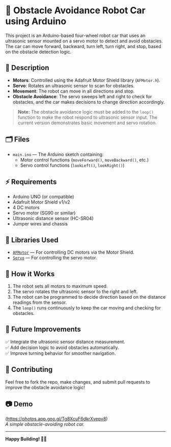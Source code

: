 # 🤖 Obstacle Avoidance Robot Car using Arduino

This project is an Arduino-based four-wheel robot car that uses an ultrasonic sensor mounted on a servo motor to detect and avoid obstacles. The car can move forward, backward, turn left, turn right, and stop, based on the obstacle detection logic.

## 📜 Description

- **Motors**: Controlled using the Adafruit Motor Shield library (`AFMotor.h`).
- **Servo**: Rotates an ultrasonic sensor to scan for obstacles.
- **Movement**: The robot can move in all directions and stop.
- **Obstacle Avoidance**: The servo sweeps left and right to check for obstacles, and the car makes decisions to change direction accordingly.

> **Note:** The obstacle avoidance logic must be added to the `loop()` function to make the robot respond to ultrasonic sensor input. The current version demonstrates basic movement and servo rotation.

## 🗂️ Files

- `main.ino` — The Arduino sketch containing:
  - Motor control functions (`moveForward()`, `moveBackward()`, etc.)
  - Servo control functions (`lookLeft()`, `lookRight()`)

## ⚡ Requirements

- Arduino UNO (or compatible)
- Adafruit Motor Shield v1/v2
- 4 DC motors
- Servo motor (SG90 or similar)
- Ultrasonic distance sensor (HC-SR04)
- Jumper wires and chassis

## 🔌 Libraries Used

- [`AFMotor`](https://github.com/adafruit/Adafruit-Motor-Shield-library) — For controlling DC motors via the Motor Shield.
- [`Servo`](https://www.arduino.cc/en/reference/servo) — For controlling the servo motor.

## 🚀 How it Works

1. The robot sets all motors to maximum speed.
2. The servo rotates the ultrasonic sensor to the right and left.
3. The robot can be programmed to decide direction based on the distance readings from the sensor.
4. The `loop()` runs continuously to keep the car moving and checking for obstacles.

## 📝 Future Improvements

✅ Integrate the ultrasonic sensor distance measurement.  
✅ Add decision logic to avoid obstacles automatically.  
✅ Improve turning behavior for smoother navigation.

## 🤝 Contributing

Feel free to fork the repo, make changes, and submit pull requests to improve the obstacle avoidance logic!

## 📷 Demo

(https://photos.app.goo.gl/Tg8XcuF6dkrXvepv8)  
*A simple obstacle-avoiding robot car.*

---

**Happy Building! 🤖✨**
